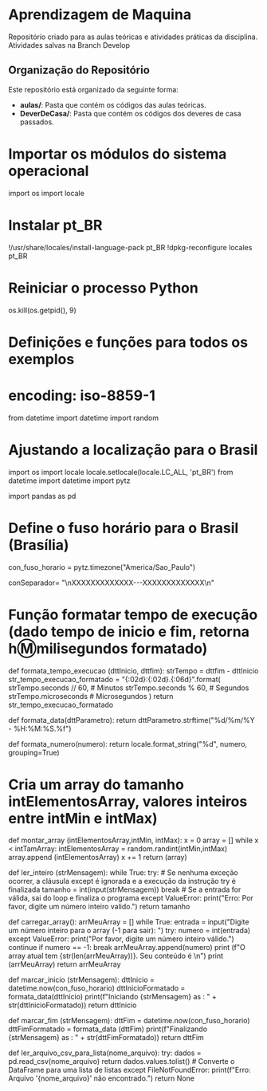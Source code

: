 # Aprendizagem de Maquina

Repositório criado para as aulas teóricas e atividades práticas da disciplina. Atividades salvas na Branch Develop

## Organização do Repositório

Este repositório está organizado da seguinte forma:
- **aulas/**: Pasta que contém os códigos das aulas teóricas.
- **DeverDeCasa/**: Pasta que contém os códigos dos deveres de casa passados.

# Importar os módulos do sistema operacional
import os
import locale

# Instalar pt_BR
!/usr/share/locales/install-language-pack pt_BR
!dpkg-reconfigure locales pt_BR

# Reiniciar o processo Python
os.kill(os.getpid(), 9)

# Definições e funções para todos os exemplos
# encoding: iso-8859-1

from datetime import datetime
import random



# Ajustando a localização para o Brasil
import os
import locale
locale.setlocale(locale.LC_ALL, 'pt_BR')
from datetime import datetime
import pytz

import pandas as pd

# Define o fuso horário para o Brasil (Brasília)
con_fuso_horario = pytz.timezone("America/Sao_Paulo")

conSeparador= "\nXXXXXXXXXXXXX---XXXXXXXXXXXXX\n"

# Função formatar tempo de execução (dado tempo de inicio e fim, retorna h:m:milisegundos formatado)
def formata_tempo_execucao (dttInicio, dttfim):
    strTempo = dttfim - dttInicio
    str_tempo_execucao_formatado = "{:02d}:{:02d}.{:06d}".format(
    strTempo.seconds // 60,  # Minutos
    strTempo.seconds % 60,  # Segundos
    strTempo.microseconds  # Microsegundos
    )
    return str_tempo_execucao_formatado

def formata_data(dttParametro):
  return dttParametro.strftime("%d/%m/%Y - %H:%M:%S.%f")

def formata_numero(numero):
    return locale.format_string("%d", numero, grouping=True)

# Cria um array do tamanho intElementosArray, valores inteiros entre intMin e intMax)
def montar_array (intElementosArray,intMin, intMax):
  x = 0
  array = []
  while x < intTamArray:
    intElementosArray = random.randint(intMin,intMax)
    array.append (intElementosArray)
    x += 1
  return (array)

def ler_inteiro (strMensagem):
  while True:
    try:      # Se nenhuma exceção ocorrer, a cláusula except é ignorada e a execução da instrução try é finalizada
      tamanho = int(input(strMensagem))
      break  # Se a entrada for válida, sai do loop e finaliza o programa
    except ValueError:
      print("Erro: Por favor, digite um número inteiro valido.")
  return tamanho


def carregar_array():
    arrMeuArray = []
    while True:
        entrada = input("Digite um número inteiro para o array (-1 para sair): ")
        try:
            numero = int(entrada)
        except ValueError:
            print("Por favor, digite um número inteiro válido.")
            continue
        if numero == -1:
            break
        arrMeuArray.append(numero)
        print (f"O array atual tem {str(len(arrMeuArray))}. Seu conteúdo é \n")
        print (arrMeuArray)
    return arrMeuArray

def marcar_inicio (strMensagem):
  dttInicio = datetime.now(con_fuso_horario)
  dttInicioFormatado = formata_data(dttInicio)
  print(f"Iniciando {strMensagem} as : " + str(dttInicioFormatado))
  return dttInicio

def marcar_fim (strMensagem):
  dttFim = datetime.now(con_fuso_horario)
  dttFimFormatado = formata_data (dttFim)
  print(f"Finalizando {strMensagem} as : " + str(dttFimFormatado))
  return dttFim

def ler_arquivo_csv_para_lista(nome_arquivo):
    try:
        dados = pd.read_csv(nome_arquivo)
        return dados.values.tolist()  # Converte o DataFrame para uma lista de listas
    except FileNotFoundError:
        print(f"Erro: Arquivo '{nome_arquivo}' não encontrado.")
        return None
